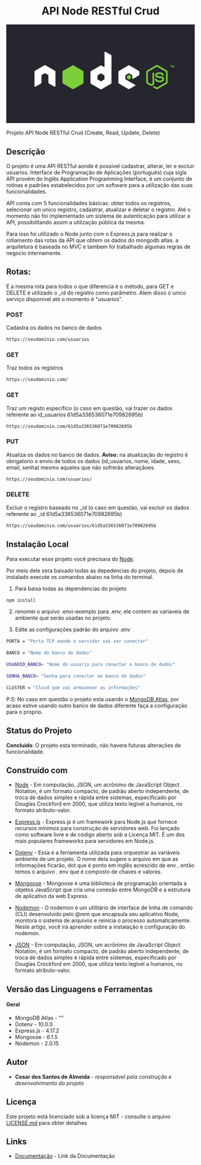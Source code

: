 <h1 align="center"> API Node RESTful Crud </h1>

<p align="center">
    <img src="DOC/banner-doc-crud.jpg" alt="imagem-site" width="600" height="auto">
</p>


Projeto API Node RESTful Crud (Create, Read, Update, Delete)

## Descrição

O projeto é uma API RESTful aonde  é  possível cadastrar, alterar, ler e excluir usuarios. Interface de Programação de Aplicações (português) cuja sigla API provém do Inglês Application Programming Interface, é um conjunto de rotinas e padrões estabelecidos por um software para a utilização das suas funcionalidades. 

API conta com 5 funcionalidades básicas: obter todos os registros, selecionar um unico registro, cadastrar, atualizar e deletar o registro. Até o momento não foi implementado um sistema de autenticação para utilizar a API, possibilitando assim a utilização pública da mesma. 

Para isso foi utilizado o Node junto com o Express.js para realizar o rotiamento das rotas da API que obtem os dados do mongodb atlas. a arquitetura é baseada no MVC e tambem foi trabalhado algumas regras de negocio internamente. 

## Rotas:

É a mesma rota para todos o que diferencia é o método, para GET e DELETE é utilizado o _id do registro como parâmetro. Alem disso o unico serviço disponivel até o momento é "usuarios".

### POST
Cadastra os dados no banco de dados

```bash 
https://seudominio.com/usuarios
```

### GET
Traz todos os registros

```bash  
https://seudominio.com/
```

### GET
Traz um registo específico (o caso em questão, vai trazer os dados referente ao id_usuarios 61d5a336536071e70982695b)

```bash  
https://seudominio.com/61d5a336536071e70982695b
```

### PUT
Atualiza os dados no banco de dados. **Aviso:** na atualização do registro é obrigatorio o envio de todos os dados (id_usuarios, nome, idade, sexo, email, senha) mesmo aqueles que não sofrerão alteraçãoes. 

```bash  
https://seudominio.com/usuarios/
```

### DELETE
Excluir o registro baseado no _id (o caso em questão, vai excluir os dados referente ao _id 61d5a336536071e70982695b)

```bash  
https://seudominio.com/usuarios/61d5a336536071e70982695b
```


## Instalação Local

Para executar esse projeto você precisara do  [Node](https://nodejs.org/en/).

Por meio dele sera baixado todas as depedencias do projeto, depois de instalado execute os comandos abaixo na linha do terminal.

1) Para baixa todas as dependencias do projeto

```bash  
npm install
```

2) renomei o arquivo .envi-exemplo para .env, ele contem as variaveis de ambiente 
que serão usadas no projeto.


2) Edite as configurações padrão do arquivo .env

```bash  
PORTA = "Porta TCP aonde o servidor vai ser conectar"
```

```bash  
BANCO = "Nome do banco de dados"
```

```bash  
USUARIO_BANCO= "Nome do usuario para conectar o banco de dados"
```

```bash  
SENHA_BANCO= "Senha para conectar ao banco de dados"
```

```bash  
CLUSTER = "Cloud que vai armazenar as informações"
```

P.S: No caso em questão o projeto esta usando o [MongoDB Atlas](https://www.mongodb.com/atlas/database), por acaso estive usando outro banco de dados diferente faça a configuração para o proprio.


## Status do Projeto

**Concluido**: O projeto esta terminado, não havera futuras alterações de funcionalidade.


## Construído com

* [Node](https://nodejs.org/en/) - Em computação, JSON, um acrônimo de JavaScript Object Notation, é um formato compacto, de padrão aberto independente, de troca de dados simples e rápida entre sistemas, especificado por Douglas Crockford em 2000, que utiliza texto legível a humanos, no formato atributo-valor.

* [Express.js](https://nodejs.org/en/) - Express.js é um framework para Node.js que fornece recursos mínimos para construção de servidores web. Foi lançado como software livre e de código aberto sob a Licença MIT. É um dos mais populares frameworks para servidores em Node.js.

* [Dotenv](https://www.w3schools.com/js/js_json_intro.asp) - Essa é a ferramenta utilizada para orquestrar as variáveis ambiente de um projeto. O nome dela sugere o arquivo em que as informações ficarão, dot que é ponto em inglês acrescido de env , então temos o arquivo . env que é composto de chaves e valores.

* [Mongoose](https://www.php.net/manual/pt_BR/intro-whatis.php) - Mongoose é uma biblioteca de programação orientada a objetos JavaScript que cria uma conexão entre MongoDB e a estrutura de aplicativo da web Express.

* [Nodemon](https://www.w3schools.com/sql/) - O nodemon é um utilitário de interface de linha de comando (CLI) desenvolvido pelo @rem que encapsula seu aplicativo Node, monitora o sistema de arquivos e reinicia o processo automaticamente. Neste artigo, você irá aprender sobre a instalação e configuração do nodemon.

* [JSON](https://www.json.org/json-en.html) - Em computação, JSON, um acrônimo de JavaScript Object Notation, é um formato compacto, de padrão aberto independente, de troca de dados simples e rápida entre sistemas, especificado por Douglas Crockford em 2000, que utiliza texto legível a humanos, no formato atributo-valor. 

## Versão das Linguagens e Ferramentas

#### Geral

* MongoDB Atlas - ""
* Dotenv - 10.0.0
* Express.js - 4.17.2
* Mongoose - 6.1.5
* Nodemon - 2.0.15

## Autor

* **Cesar dos Santos de Almeida** - *responsável pela construção e desenvolvimento do projeto*

## Licença

Este projeto está licenciado sob a licença MIT - consulte o arquivo  [LICENSE.md](LICENSE.md) para obter detalhes


## Links

* [Documentação](https://cesar959.github.io/api-crud/) - Link da Documentação





